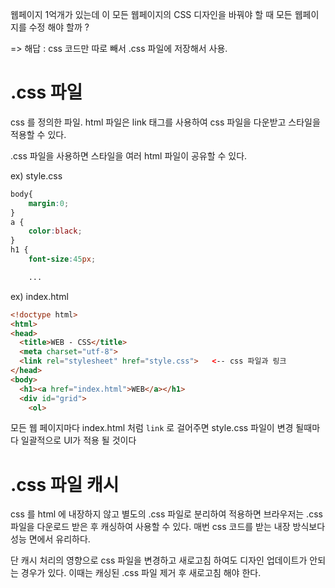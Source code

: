 웹페이지 1억개가 있는데 이 모든 웹페이지의 CSS 디자인을 바꿔야 할 때 모든 웹페이지를 수정 해야 할까 ? 

=> 해답 : css 코드만 따로 빼서 .css 파일에 저장해서 사용.

# .css 파일

css 를 정의한 파일. html 파일은 link 태그를 사용하여 css 파일을 다운받고 스타일을 적용할 수 있다.

.css 파일을 사용하면 스타일을 여러 html 파일이 공유할 수 있다.

ex) style.css
```css
body{
    margin:0;
}
a {
    color:black;
}
h1 {
    font-size:45px;

    ...
```

ex) index.html
```html
<!doctype html>
<html>
<head>
  <title>WEB - CSS</title>
  <meta charset="utf-8">
  <link rel="stylesheet" href="style.css">   <-- css 파일과 링크
</head>
<body>
  <h1><a href="index.html">WEB</a></h1>
  <div id="grid">
    <ol>
```

모든 웹 페이지마다 index.html 처럼 `link` 로 걸어주면 style.css 파일이 변경 될때마다 일괄적으로 UI가 적용 될 것이다

# .css 파일 캐시

css 를 html 에 내장하지 않고 별도의 .css 파일로 분리하여 적용하면 브라우저는 .css 파일을 다운로드 받은 후 캐싱하여 사용할 수 있다. 매번 css 코드를 받는 내장 방식보다 성능 면에서 유리하다.

단 캐시 처리의 영향으로 css 파일을 변경하고 새로고침 하여도 디자인 업데이트가 안되는 경우가 있다. 이때는 캐싱된 .css 파일 제거 후 새로고침 해야 한다.